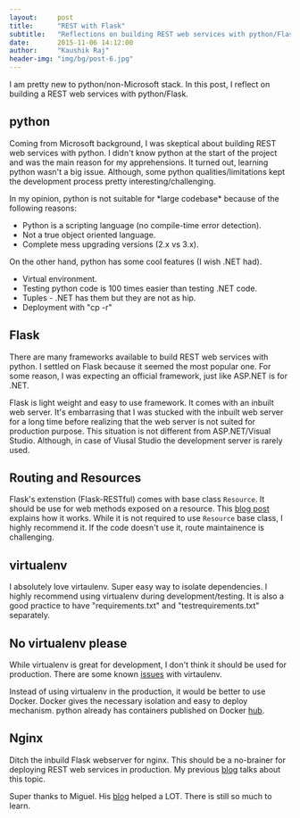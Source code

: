 ```yaml
---
layout:     post
title:      "REST with Flask"
subtitle:   "Reflections on building REST web services with python/Flask"
date:       2015-11-06 14:12:00
author:     "Kaushik Raj"
header-img: "img/bg/post-6.jpg"
---
```

<p>
I am pretty new to python/non-Microsoft stack. In this post, I reflect on
building a REST web services with python/Flask.
</p>

<h2>python</h2>
<p>
Coming from Microsoft background, I was skeptical about building REST web services with python.
I didn't know python at the start of the project and was the main reason for my apprehensions.
It turned out, learning python wasn't a big issue. Although, some python qualities/limitations kept the
development process pretty interesting/challenging.
</p>
<p>
In my opinion, python is not suitable for *large codebase* because of the following reasons:
<ul>
<li>Python is a scripting language (no compile-time error detection).</li>
<li>Not a true object oriented language.</li>
<li>Complete mess upgrading versions (2.x vs 3.x).</li>
</ul>
</p>
<p>
On the other hand, python has some cool features (I wish .NET had).
<ul>
<li>Virtual environment.</li>
<li>Testing python code is 100 times easier than testing .NET code.</li>
<li>Tuples - .NET has them but they are not as hip.</li>
<li>Deployment with "cp -r"</li>
</ul>
</p>

<h2>Flask</h2>
<p>
There are many frameworks available to build REST web services with python. I settled on Flask because
it seemed the most popular one. For some reason, I was expecting an official framework, just like
ASP.NET is for .NET.
</p>
<p>
Flask is light weight and easy to use framework. It comes with an inbuilt web server. It's embarrasing
that I was stucked with the inbuilt web server for a long time before realizing that the web server is not
suited for production purpose. This situation is not different from ASP.NET/Visual Studio. Although, in case 
of Viusal Studio the development server is rarely used.
</p>

<h2>Routing and Resources</h2>
<p>
Flask's extenstion (Flask-RESTful) comes with base class <code>Resource</code>. It should be use for web methods exposed on a resource.
This <a href="http://blog.miguelgrinberg.com/post/designing-a-restful-api-using-flask-restful">blog post</a> explains how it works.
While it is not required to use <code>Resource</code> base class, I highly recommend it. If the code doesn't use it, route 
maintainence is challenging.
</p>

<h2>virtualenv</h2>
<p>
I absolutely love virtaulenv. Super easy way to isolate dependencies. I highly recommend using virtualenv
during development/testing. It is also a good practice to have "requirements.txt" and "testrequirements.txt" separately.
</p>

<h2>No virtualenv please</h2>
<p>
While virtualenv is great for development, I don't think it should be used for production. There are some known 
<a href="https://news.ycombinator.com/item?id=6859371">issues</a> with virtaulenv.
</p>

<p>
Instead of using virtualenv in the production, it would be better to use Docker. Docker gives the necessary
isolation and easy to deploy mechanism. python already has containers published on Docker <a href="https://hub.docker.com/_/python/">hub</a>.
</p>

<h2>Nginx</h2>
<p>
Ditch the inbuild Flask webserver for nginx. This should be a no-brainer for deploying REST web services in production. My previous 
<a href="{% post_url 2015-11-02-docker-nginx-flask %}">blog</a> talks about this topic.
</p>

<p>
Super thanks to Miguel. His 
<a href="http://blog.miguelgrinberg.com/post/designing-a-restful-api-with-python-and-flask">blog</a> helped a LOT.
There is still so much to learn.
</p>